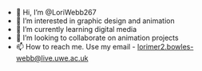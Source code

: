 - 👋 Hi, I’m @LoriWebb267
- 👀 I’m interested in graphic design and animation
- 🌱 I’m currently learning digital media
- 💞️ I’m looking to collaborate on animation projects
- 📫 How to reach me. Use my email - lorimer2.bowles-webb@live.uwe.ac.uk

<!---
LoriWebb267/LoriWebb267 is a ✨ special ✨ repository because its `README.md` (this file) appears on your GitHub profile.
You can click the Preview link to take a look at your changes.
--->
